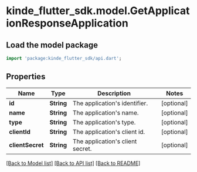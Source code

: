 # kinde_flutter_sdk.model.GetApplicationResponseApplication

## Load the model package
```dart
import 'package:kinde_flutter_sdk/api.dart';
```

## Properties
Name | Type | Description | Notes
------------ | ------------- | ------------- | -------------
**id** | **String** | The application's identifier. | [optional] 
**name** | **String** | The application's name. | [optional] 
**type** | **String** | The application's type. | [optional] 
**clientId** | **String** | The application's client id. | [optional] 
**clientSecret** | **String** | The application's client secret. | [optional] 

[[Back to Model list]](../README.md#documentation-for-models) [[Back to API list]](../README.md#documentation-for-api-endpoints) [[Back to README]](../README.md)



